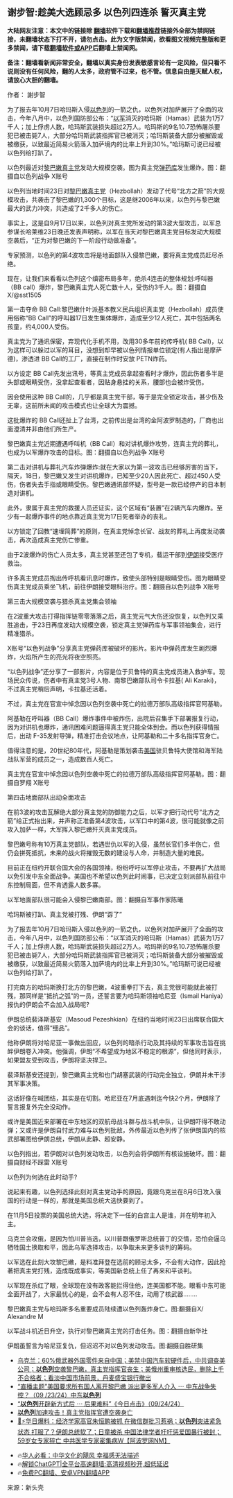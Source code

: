  <!-- 面包屑导航 --> <h2>谢步智:趁美大选顾忌多 以色列四连杀 誓灭真主党</h2> <p class="notice"><b>大陆网友注意：本文中的链接除 <a href="https://github.com/bannedbook/fanqiang" >翻墙</a>软件下载和<a href="https://github.com/killgcd/justmysocks/blob/master/README.md">翻墙推荐</a>链接外全部为禁网链接，未翻墙状态下打不开，请勿点击。此为文字版禁闻，欲看图文视频完整版和更多禁闻，请下载<a href="https://github.com/bannedbook/fanqiang">翻墙软件或APP</a>后翻墙上禁闻网。</p><p>备注：翻墙看新闻非常安全，翻墙以真实身份发表敏感言论有一定风险，但只看不说则没有任何风险，翻的人太多，政府管不过来，也不管。信息自由是天赋人权，请放心大胆的翻墙。</b></p>  <div class="entry"> <p>作者： 謝步智</p> <p id="summary">为了报去年10月7日哈玛斯入侵<a href="https://www.bannedbook.org/bnews/tag/%e4%bb%a5%e8%89%b2%e5%88%97/" class="st_tag internal_tag" rel="tag" title="标签 以色列 下的日志">以色列</a>的一箭之仇，以色列对加萨展开了全面的攻击，今年八月中，以色列国防部公布：“<a href="https://www.bannedbook.org/bnews/tag/%e4%bb%a5%e5%86%9b/" class="st_tag internal_tag" rel="tag" title="标签 以军 下的日志">以军</a>消灭的哈玛斯（Hamas）武装为1万7千人；加上俘虏人数，哈玛斯武装损失超过2万人。哈玛斯的9名10.7恐怖屠杀要犯已被击毙7人，大部分哈玛斯武装指挥官已被消灭；哈玛斯装备大部分被摧毁或被缴获，以致最近简易火箭落入加萨境内的比率上升到30%。”哈玛斯可说已经被以色列给打趴了。</p> <p id="conimg">以色列最近对<a href="https://www.bannedbook.org/bnews/tag/%e9%bb%8e%e5%b7%b4%e5%ab%a9/" class="st_tag internal_tag" rel="tag" title="标签 黎巴嫩 下的日志">黎巴嫩</a><a href="https://www.bannedbook.org/bnews/tag/%e7%9c%9f%e4%b8%bb%e5%85%9a/" class="st_tag internal_tag" rel="tag" title="标签 真主党 下的日志">真主党</a>发动大规模空袭。图为真主党<a href="https://www.bannedbook.org/bnews/tag/%E5%BC%B9%E8%8D%AF%E5%BA%93/" class="st_tag internal_tag" rel="tag" title="标签 弹药库 下的日志">弹药库</a>发生爆炸。图：翻摄自以色列战争 X账号</p> <p>以色列当地时间23日对<a href="https://www.bannedbook.org/bnews/tag/%E9%BB%8E%E5%B7%B4%E5%AB%A9%E7%9C%9F%E4%B8%BB%E5%85%9A/" class="st_tag internal_tag" rel="tag" title="标签 黎巴嫩真主党 下的日志">黎巴嫩真主党</a>（Hezbollah）发动了代号“北方之箭”的大规模攻击，共袭击了黎巴嫩的1,300个目标，这是继2006年以来，以色列与黎巴嫩最大的武力冲突，共造成了2千多人的伤亡。</p> <p>事实上，这是自9月17日以来，以色列对真主党所发动的第3波大型攻击，以军总参谋长哈莱维23日晚还发表声明称，以军在当天对黎巴嫩真主党目标发动大规模空袭后，“正为对黎巴嫩的下一阶段行动做准备”。</p> <p>专家预测，以色列的第4波攻击将是地面部队入侵黎巴嫩，要将真主党成员赶尽杀绝。</p> <p>现在，让我们来看看以色列这个缜密布局多年，绝杀4连击的整体规划:呼叫器（BB call）爆炸，黎巴嫩真主党人死亡数十人，受伤约3千人。图：翻摄自X/@sst1505</p> <p>第一击夺命 BB Call:黎巴嫩什叶派基本教义民兵组织真主党（Hezbollah）成员使用俗称“BB Call”的呼叫器17日发生集体爆炸，造成至少12人死亡，其中包括两名孩童，约4,000人受伤。</p> <p>真主党为了通讯保密，弃现代化手机不用，改用30多年前的传呼机( BB Call)，以为这样可以躲过以军的耳目，没想到却早被以色列情报单位锁定(有人指出是摩萨德)，渗透进 BB Call的工厂，直接在制作时安放 PETN炸药。</p> <p>以方设定 BB Call先发出讯号，等真主党成员拿起查看时才爆炸，因此伤者多半是头部或眼睛受伤，没拿起查看者，因贴身悬挂的关系，腰部也会被炸受伤。</p> <p>因会使用这种 BB Call的，几乎都是真主党干部，等于是完全锁定攻击，甚少伤及无辜，这前所未闻的攻击模式也让全球大为震撼。</p> <p>这批爆炸的 BB Call还扯上了台湾，之前传出是台湾的金阿波罗制造的，厂商也出面澄清并非由他们所生产。</p>  <p>黎巴嫩真主党近期遭遇呼叫机（BB Call）和对讲机爆炸攻势，连真主党的葬礼，也成为以军爆炸攻击的目标。图：翻摄自以色列战争 X账号</p> <p>第二击对讲机与葬礼汽车炸弹爆炸:就在大家以为第一波攻击已经够厉害的当下，隔天，18日，黎巴嫩又发生对讲机爆炸，已知至少20人因此死亡、超过450人受伤，伤者失去手指或眼睛受伤。黎巴嫩通讯部怀疑，型号是一款已经停产的日本制造对讲机。</p> <p>此外，隶属于真主党的救援人员还证实，这个区域有“装置”在2辆汽车内爆炸。至少有一起爆炸事件的地点靠近真主党为17日死者举办的丧礼。</p> <p>以方锁定了回教“速埋简葬”的原则，在真主党悼念长官、战友的葬礼上再度发动袭击，再次造成真主党伤亡惨重。</p> <p>由于2波爆炸的伤亡人员太多，真主党甚至还包了专机，载运干部到<a href="https://www.bannedbook.org/bnews/tag/%e4%bc%8a%e6%9c%97/" class="st_tag internal_tag" rel="tag" title="标签 伊朗 下的日志">伊朗</a>接受医疗救治。</p> <p>许多真主党成员掏出传呼机看讯息时爆炸，致使头部特别是眼睛受伤。图为眼睛受伤真主党成员乘坐飞机，前往伊朗接受眼科治疗。图：翻摄自以色列战争 X账号</p> <p>第三击大规模空袭与猎杀真主党集会领袖</p> <p>在2波重大攻击打得指挥链零零落落之后，真主党元气大伤还没恢复，以色列又乘胜追击，于23日再度发动大规模空袭，锁定真主党弹药库与军事领袖集会，进行精准猎杀。</p> <p>X账号“以色列战争”分享真主党弹药库被破坏的影片。影片中弹药库发生剧烈爆炸，火焰所产生的亮光将夜空照亮。</p> <p>“以色列战争”还分享了一部影片，内容是位于贝鲁特的真主党成员进入救护车。现场民众传说，伤者中有真主党3号人物、南黎巴嫩部队司令卡拉基( Ali Karaki)，不过真主党稍后声明，卡拉基还活着。</p> <p>不过，真主党在官宣中悼念因以色列空袭中死亡的拉德万部队高级指挥官阿基勒。</p> <p>阿基勒在呼叫器（BB Call）爆炸事件中被炸伤，出院后召集手下部署报复行动，因为对讲机也爆炸，通讯困难问题逼得真主党只能全体到会。而以色列获得情报后，出动 F-35发射导弹，精准打击会议地点，让阿基勒和二十多名指挥官身亡。</p>  <p>值得注意的是，20世纪80年代，阿基勒是策划袭击<a href="https://www.bannedbook.org/bnews/tag/%e7%be%8e%e5%9b%bd/" class="st_tag internal_tag" rel="tag" title="标签 美国 下的日志">美国</a>驻贝鲁特大使馆和海军陆战队军营的成员之一，造成数百人死亡。</p> <p>真主党在官宣中悼念因以色列空袭中死亡的拉德万部队高级指挥官阿基勒。图：翻摄自罗翔 X账号</p> <p>第四击地面部队出动全面攻击</p> <p>在前3波的攻击瓦解绝大部分真主党的防御能力之后，以军才把行动代号“北方之箭”给正式抬出来，并声称正准备第4波攻击，以军口中的第4波，很可能就像之前攻入加萨一样，大军挥入黎巴嫩歼灭真主党成员。</p> <p>黎巴嫩号称有10万真主党部队，若遇世仇以军的入侵，虽然长官们多半伤亡，但仍会拼死抵抗，未来的战火将摧毁无数的建设与人命，并制造大量的难民。</p> <p>目前正在纽约开联合国大会的各国领袖，纷纷呼吁以军停止攻击，不要再扩大战局以免引发中东全面战争。美国也不希望以色列此时闹事，已决定立刻派部队前往中东控制局面，但不肯透露人数多寡。</p> <p>以军地面部队很可能会入侵黎巴嫩南部。图：翻摄自军事作家陈曦</p> <p>哈玛斯被打趴、真主党被打残、伊朗“孬了”</p> <p>为了报去年10月7日哈玛斯入侵以色列的一箭之仇，以色列对加萨展开了全面的攻击，今年八月中，以色列国防部公布：“以军消灭的哈玛斯（Hamas）武装为1万7千人；加上俘虏人数，哈玛斯武装损失超过2万人。哈玛斯的9名10.7恐怖屠杀要犯已被击毙7人，大部分哈玛斯武装指挥官已被消灭；哈玛斯装备大部分被摧毁或被缴获，以致最近简易火箭落入加萨境内的比率上升到30%。”哈玛斯可说已经被以色列给打趴了。</p> <p>打完南方的哈玛斯换打北方的黎巴嫩，4波重拳打下去，真主党很可能就此被打残，那同样是“抵抗之弧”的一员，还誓言要为哈玛斯领袖哈尼亚（Ismail Haniya）报仇的伊朗会不会加入战局呢?</p> <p>伊朗总统裴泽斯基安（Masoud Pezeshkian）在纽约当地时间23日出席联合国大会的谈话，值得“细品”。</p> <p>他称伊朗将对哈尼亚一事做出回应，以色列的暗杀行动及其持续的军事攻击旨在挑衅伊朗卷入冲突。他强调，伊朗“不希望成为地区不稳定的根源”，但他同时表示，如果盟友受到攻击，伊朗将坚决捍卫。</p>  <p>裴泽斯基安还提到，黎巴嫩真主党和也门胡塞武装的行动完全独立，伊朗并未干涉其军事决策。</p> <p>这话好像在喊团结，其实是在切割。哈尼亚在7月底遇刺迄今快2个月，伊朗除了誓言报复外完全没动作。</p> <p>或许是美国近来部署在中东地区的双航母战斗群与战斗机中队，让伊朗吓得不敢动弹；又或许是伊朗自忖武力难与以色列批敌，外传最近以色列传了张伊朗国内的核武部署图给伊朗总统，伊朗从此静、超安静。</p> <p>以色列指出，若伊朗对以色列发动攻击，以色列会将伊朗所有核设施破坏。图：翻摄自财经不踩雷 X账号</p> <p>以色列为何选在此时动手?</p> <p>说起来有趣，以色列选择此刻对真主党动手的原因，竟跟乌克兰在8月6日攻入俄国的行动是一样的，那就是美国总统大选快要到了。</p> <p>在11月5日投票的美国总统大选，将决定下一任的白宫主人是谁，并在明年初入主。</p> <p>乌克兰会攻俄，是因为怕川普当选，以川普跟俄罗斯总统普丁的交情，恐怕会逼乌牺牲国土换取和平，因此乌军选择攻击，以争取未来更多谈判的筹码。</p> <p>以军选在此刻大攻黎巴嫩，是料准拜登在选前的顾忌太多，不会有大动作，因此抢著把真主党打残，造成既成事实，等美国新总统上任了再来和平谈判。</p> <p>以军现在杀红了眼，全球现在没有政客能拦得住他，连美国都不能。眼看中东可能全面开战了，大家最忧心的是，会不会有人忍不住，动用了核武器……..</p> <p>黎巴嫩真主党与哈玛斯多名重要成员陆续遭以色列轰炸身亡。图:翻摄自X/ Alexandre M</p> <p>以军战斗机近日升空，执行对黎巴嫩真主党的打击任务。图：翻摄自新华社</p>  <p>伊朗虽誓言为哈尼亚复仇，但迟迟不对以色列发动攻击。图:翻摄自胜研集</p> <!--<div id="taboola-mid-1"></div>--><ul class='op-related-articles' title='相关阅读'> <li><a href='https://www.bannedbook.org/bnews/sohnews/20240925/2093286.html' target='_blank'>乌克兰：60%俄武器外国零件来自中国；美禁中国汽车软硬件后，中共调查美公司；<b>以色列</b>空袭黎巴嫩，真主党指挥官丧生；美俄州重审核选民，删除上千不合格者；看淡中国市场前景，丹麦盛宝银行撤出</a></li> <li><a href='https://www.bannedbook.org/bnews/sohnews/20240924/2093170.html' target='_blank'>“直播主题”美国要求所有国人离开黎巴嫩 派出更多军人介入 ⋯ 中东战争失控？（09 /23/24）中东<b>以色列</b></a></li> <li><a href='https://www.bannedbook.org/bnews/sohnews/20240924/2093167.html' target='_blank'>“<b>以色列</b>开辟新方式后 ⋯ 后果难料”《今日点击》（09/24/24）</a></li> <li><a href='https://www.bannedbook.org/bnews/worldnews/20240924/2093155.html' target='_blank'><b>以色列</b>加速攻击！真主党指挥官遭空袭身亡</a></li> <li><a href='https://www.bannedbook.org/bnews/bannedvideo/20240924/2093129.html' target='_blank'>🚨⚡华日爆料：经济学家高官朱恒鹏被抓 在微信群批​​习惹祸；<b>以色列</b>突进紧急状态 打服了？伊朗总统软了；日童被杀 中国法律学者吁吁惩爱国暴行被封；59岁女专家猝亡 中共医学专家密集病W【阿波罗网NM】</a></li> </ul> <ul class="texttj"> <!--<li>🔥<a href="https://www.bannedbook.org/bnews/ssgc/20230219/1850782.html" target="_blank">法国犹太老板：神告诉我们，只有一位中国人能救人类</a></li>--> <li>🔥<a href="https://www.bannedbook.org/bnews/comments/20220220/1694796.html" target="_blank">华人必看：中华文化的飓风 幸福感无法描述</a></li> <li>🔥<a href="https://github.com/bannedbook/fanqiang/wiki/V2ray%E6%9C%BA%E5%9C%BA" target="_blank">解锁ChatGPT|全平台高速翻墙:高清视频秒开,超低延迟</a></li> <li>🔥<a href="https://github.com/bannedbook/fanqiang/wiki/%E7%A6%81%E9%97%BB%E7%BD%91%E5%AE%89%E5%8D%93%E7%BF%BB%E5%A2%99%E6%96%B0%E9%97%BBAPP" target="_blank">免费PC翻墙、安卓VPN翻墙APP</a></li> </ul><p class="src-info">来源：新头壳 </p><a name='sharetosocial'></a> <div style="margin-bottom:5px;padding-bottom:5px;clear:both"> <div id="archive-pix-1" class="banner-ads"> <!-- AuctionX Display platform tag START --> <div id="27602x728x90x621x_ADSLOT1" clicktrack="%%CLICK_URL_ESC%%"></div>  <!-- AuctionX Display platform tag END --> </div> <div id="archive-pix-2" class="banner-ads"> <!-- AuctionX Display platform tag START --> <div id="27556x300x250x621x_ADSLOT1" clicktrack="%%CLICK_URL_ESC%%" style="margin:0 auto;text-align:center"></div>  <!-- AuctionX Display platform tag END --> </div> </div>  <div id="archive-pix-1" class="banner-ads"> <!-- AuctionX Display platform tag START --> <div id="27603x728x90x621x_ADSLOT1" clicktrack="%%CLICK_URL_ESC%%"></div>  <!-- AuctionX Display platform tag END --> </div> </div><!--END ENTRY--> 